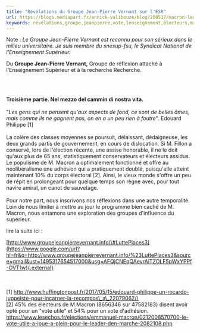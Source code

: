 ```yaml
---
title: "Révélations du Groupe Jean-Pierre Vernant sur l'ESR"
url: https://blogs.mediapart.fr/annick-valibouze/blog/200517/macron-leaks-revelations-du-groupe-jean-pierre-vernant-sur-lesr?utm_source=twitter&utm_medium=social&utm_campaign=Sharing&xtor=CS3-67
keywords: révélations,groupe,jeanpierre,vote,lenseignement,électeurs,macron,lesr,âmes,électoral,vernant,quaux
---
```

Note : *Le Groupe Jean-Pierre Vernant est reconnu pour son sérieux dans le milieu universitaire. Je suis membre du snesup-fsu, le Syndicat National de l\'Enseignement Supérieur.*

Du **Groupe Jean-Pierre Vernant,** Groupe de réflexion attaché à l\'Enseignement Supérieur et à la recherche Recherche.

\
 

**Troisième partie. Nel mezzo del cammin di nostra vita.**\
\
"*Les gens qui ne pensent qu\'aux aspects de fond, ce sont de belles âmes, mais comme ils ne gagnent pas, on en a un peu rien à foutre*\". Edouard Philippe \[1\]\
\
La colère des classes moyennes se poursuit, délaissant, dédaigneuse, les deux grands partis de gouvernement, en cours de dislocation. Si M. Fillon a conservé, lors de l'élection récente, une assise honorable, il ne le doit qu'aux plus de 65 ans, statistiquement conservateurs et électeurs assidus. Le populisme de M. Macron a optimalement fonctionné et offre au néolibéralisme une adhésion qui a pratiquement doublé, puisqu'elle atteint maintenant 10% du corps électoral \[2\]. Ainsi, le vieux monde s'offre un peu de répit en prolongeant pour quelque temps son règne avec, pour tout navire amiral, un canot de sauvetage.\
\
Pour notre part, nous inscrivons nos réflexions dans une autre temporalité. Loin de nous limiter à mettre au jour le programme bien caché de M. Macron, nous entamons une exploration des groupes d'influence du supérieur.

lire la suite ici :

[http://www.groupejeanpierrevernant.info/\#LuttePlaces3](https://www.google.com/url?hl=fr&q=http://www.groupejeanpierrevernant.info/%23LuttePlaces3&source=gmail&ust=1495317654517000&usg=AFQjCNEqQAevrAiTZOLF5pWxYPPf-OVT1w){.external}

\
\
\[1\] http://www.huffingtonpost.fr/2017/05/15/edouard-philippe-un-rocardo-juppeiste-pour-incarner-la-recompos\_a\_22079062/\
\
\[2\] 45% des électeurs de M.Macron (8656346 sur 47582183) disent avoir opté pour un "vote utile" et 54% pour un vote d'adhésion.\
https://www.lesechos.fr/elections/emmanuel-macron/0212008570700-le-vote-utile-a-joue-a-plein-pour-le-leader-den-marche-2082108.php
